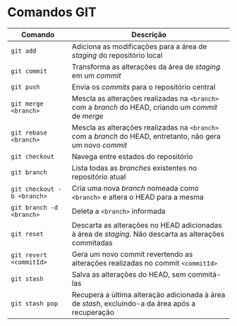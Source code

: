 # Comandos GIT

| Comando | Descrição |
| --- | --- |
| `git add` | Adiciona as modificações para a área de *staging* do repositório local |
| `git commit` | Transforma as alterações da área de *staging* em um *commit* |
| `git push` | Envia os *commits* para o repositório central |
| `git merge <branch>` | Mescla as alterações realizadas na `<branch>` com a *branch* do HEAD, criando um *commit* de *merge* |
| `git rebase <branch>` | Mescla as alterações realizadas na `<branch>` com a *branch* do HEAD, entretanto, não gera um novo *commit* |
| `git checkout` | Navega entre estados do repositório |
| `git branch` | Lista todas as *branches* existentes no repositório atual |
| `git checkout -b <branch>` | Cria uma nova *branch* nomeada como `<branch>` e altera o HEAD para a mesma |
| `git branch -d <branch>` | Deleta a `<branch>` informada |
| `git reset` | Descarta as alterações no HEAD adicionadas à área de *staging*. Não descarta as alterações commitadas |
| `git revert <commitId>` | Gera um novo commit revertendo as alterações realizadas no commit `<commitId>` |
| `git stash` | Salva as alterações do HEAD, sem commitá-las |
| `git stash pop` | Recupera a última alteração adicionada à área de *stash*, excluindo-a da área após a recuperação |